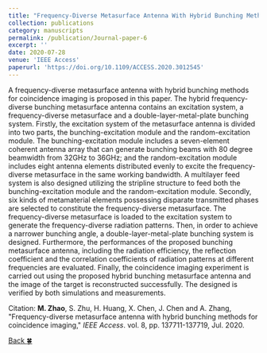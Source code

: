 ```yaml
---
title: "Frequency-Diverse Metasurface Antenna With Hybrid Bunching Methods for Coincidence Imaging"
collection: publications
category: manuscripts
permalink: /publication/Journal-paper-6
excerpt: ''
date: 2020-07-28
venue: 'IEEE Access'
paperurl: 'https://doi.org/10.1109/ACCESS.2020.3012545'
---
```


A frequency-diverse metasurface antenna with hybrid bunching methods for coincidence imaging is proposed in this paper. The hybrid frequency-diverse bunching metasurface antenna contains an excitation system, a frequency-diverse metasurface and a double-layer-metal-plate bunching system. Firstly, the excitation system of the metasurface antenna is divided into two parts, the bunching-excitation module and the random-excitation module. The bunching-excitation module includes a seven-element coherent antenna array that can generate bunching beams with 80 degree beamwidth from 32GHz to 36GHz; and the random-excitation module includes eight antenna elements distributed evenly to excite the frequency-diverse metasurface in the same working bandwidth. A multilayer feed system is also designed utilizing the stripline structure to feed both the bunching-excitation module and the random-excitation module. Secondly, six kinds of metamaterial elements possessing disparate transmitted phases are selected to constitute the frequency-diverse metasurface. The frequency-diverse metasurface is loaded to the excitation system to generate the frequency-diverse radiation patterns. Then, in order to achieve a narrower bunching angle, a double-layer-metal-plate bunching system is designed. Furthermore, the performances of the proposed bunching metasurface antenna, including the radiation efficiency, the reflection coefficient and the correlation coefficients of radiation patterns at different frequencies are evaluated. Finally, the coincidence imaging experiment is carried out using the proposed hybrid bunching metasurface antenna and the image of the target is reconstructed successfully. The designed is verified by both simulations and measurements.

Citation: **M. Zhao**, S. Zhu, H. Huang, X. Chen, J. Chen and A. Zhang, &quot;Frequency-diverse metasurface antenna with hybrid bunching methods for coincidence imaging,&quot; <i>IEEE Access</i>. vol. 8, pp. 137711-137719, Jul. 2020.

[Back :four_leaf_clover:](../publications/)
